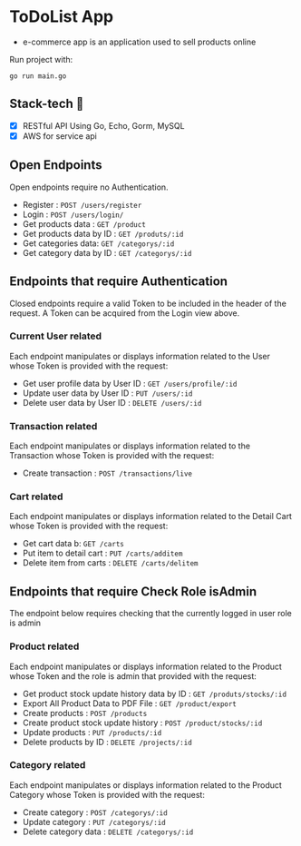 # ToDoList App
- e-commerce app is an application used to sell products online


Run project with: 
```
go run main.go
```

## Stack-tech :dart:
- [x] RESTful API Using Go, Echo, Gorm, MySQL
- [x] AWS for service api

## Open Endpoints

Open endpoints require no Authentication.

- Register : `POST /users/register`
- Login : `POST /users/login/`
- Get products data : `GET /product`
- Get products data by ID : `GET /produts/:id`
- Get categories data: `GET /categorys/:id`
- Get category data by ID : `GET /categorys/:id`

## Endpoints that require Authentication

Closed endpoints require a valid Token to be included in the header of the request. A Token can be acquired from the Login view above.

### Current User related

Each endpoint manipulates or displays information related to the User whose Token is provided with the request:

- Get user profile data by User ID : `GET /users/profile/:id`
- Update user data by User ID : `PUT /users/:id`
- Delete user data by User ID : `DELETE /users/:id`

### Transaction related

Each endpoint manipulates or displays information related to the Transaction whose Token is provided with the request:

- Create transaction : `POST /transactions/live`

### Cart related

Each endpoint manipulates or displays information related to the Detail Cart whose Token is provided with the request:

- Get cart data b: `GET /carts`
- Put item to detail cart : `PUT /carts/additem`
- Delete item from carts : `DELETE /carts/delitem`

## Endpoints that require Check Role isAdmin
The endpoint below requires checking that the currently logged in user role is admin

### Product related

Each endpoint manipulates or displays information related to the Product whose Token and the role is admin that provided with the request:

- Get product stock update history data by ID : `GET /produts/stocks/:id`
- Export All Product Data to PDF File : `GET /product/export`
- Create products : `POST /products`
- Create product stock update history : `POST /product/stocks/:id`
- Update products : `PUT /products/:id`
- Delete products by ID : `DELETE /projects/:id`

### Category related

Each endpoint manipulates or displays information related to the Product Category whose Token is provided with the request:

- Create category : `POST /categorys/:id`
- Update category : `PUT /categorys/:id`
- Delete category data : `DELETE /categorys/:id`